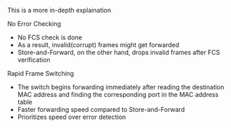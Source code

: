 This is a more in-depth explaination

No Error Checking
- No FCS check is done
- As a result, invalid(corrupt) frames might get forwarded
- Store-and-Forward, on the other hand, drops invalid frames after FCS verification

Rapid Frame Switching
- The switch begins forwarding immediately after reading the destination MAC address and finding the corresponding port in the MAC address table
- Faster forwarding speed compared to Store-and-Forward
- Prioritizes speed over error detection